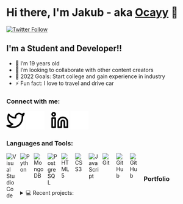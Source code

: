 # Hi there, I'm Jakub - aka [Ocayy](https://twitter.com/Ocayy_) 👋 

[![Twitter Follow](https://img.shields.io/twitter/follow/Ocayy_?color=1DA1F2&logo=twitter&style=for-the-badge)](https://twitter.com/intent/follow?original_referer=https%3A%2F%2Fgithub.com%Ocayy&screen_name=Ocayy_)


## I'm a Student and Developer!!

- 🌱 I’m 19 years old
- 👯 I’m looking to collaborate with other content creators
- 🥅 2022 Goals: Start college and gain experience in industry
- ⚡ Fun fact: I love to travel and drive car

### Connect with me:

[![website](./img/twitter-light.svg)](https://twitter.com/Ocayy_#gh-light-mode-only)
[![website](./img/twitter-dark.svg)](https://twitter.com/Ocayy_#gh-dark-mode-only)
&nbsp;&nbsp;
[![website](./img/linkedin-light.svg)](https://linkedin.com/in/jakubnowosad#gh-light-mode-only)
[![website](./img/linkedin-dark.svg)](https://linkedin.com/in/jakubnowosad#gh-dark-mode-only)

### Languages and Tools:

[<img align="left" alt="Visual Studio Code" width="26px" src="https://cdn.jsdelivr.net/gh/devicons/devicon/icons/vscode/vscode-original.svg" style="padding-right:10px;" />](https://code.visualstudio.com)
[<img align="left" alt="Python" width="26px" src="https://cdn.jsdelivr.net/gh/devicons/devicon/icons/python/python-original.svg" style="padding-right:10px;">](https://www.python.org)
[<img align="left" alt="MongoDB" width="26px" src="https://cdn.jsdelivr.net/gh/devicons/devicon/icons/mongodb/mongodb-original.svg" style="padding-right:10px;">](https://www.mongodb.com)
[<img align="left" alt="PostgreSQL" width="26px" src="https://cdn.jsdelivr.net/gh/devicons/devicon/icons/postgresql/postgresql-original.svg" style="padding-right:10px;" />](https://www.postgresql.org)
[<img align="left" alt="HTML5" width="26px" src="https://cdn.jsdelivr.net/gh/devicons/devicon/icons/html5/html5-original.svg" style="padding-right:10px;" />](https://www.w3schools.com/html/)
[<img align="left" alt="CSS3" width="26px" src="https://cdn.jsdelivr.net/gh/devicons/devicon/icons/css3/css3-original.svg" style="padding-right:10px;" />](https://www.w3schools.com/css/)
[<img align="left" alt="JavaScript" width="26px" src="https://cdn.jsdelivr.net/gh/devicons/devicon/icons/javascript/javascript-original.svg" style="padding-right:10px;" />](https://www.javascript.com)
[<img align="left" alt="Git" width="26px" src="https://cdn.jsdelivr.net/gh/devicons/devicon/icons/git/git-original.svg" style="padding-right:10px;" />](https://git-scm.com)
[<img align="left" alt="GitHub" width="26px" src="https://user-images.githubusercontent.com/3369400/139447912-e0f43f33-6d9f-45f8-be46-2df5bbc91289.png" style="padding-right:10px;" />](https://github.com)
[<img align="left" alt="GitHub" width="26px" src="https://user-images.githubusercontent.com/3369400/139448065-39a229ba-4b06-434b-bc67-616e2ed80c8f.png" style="padding-right:10px;" />](https://github.com)

<br/>
<br/>

### Portfolio

<details>
    <summary> 💻 Recent projects: </summary>

1. [**Zalando-Newsletter**](https://github.com/Ocayy/Zalando-Newsletter) - Zalando discount code generator

</details>